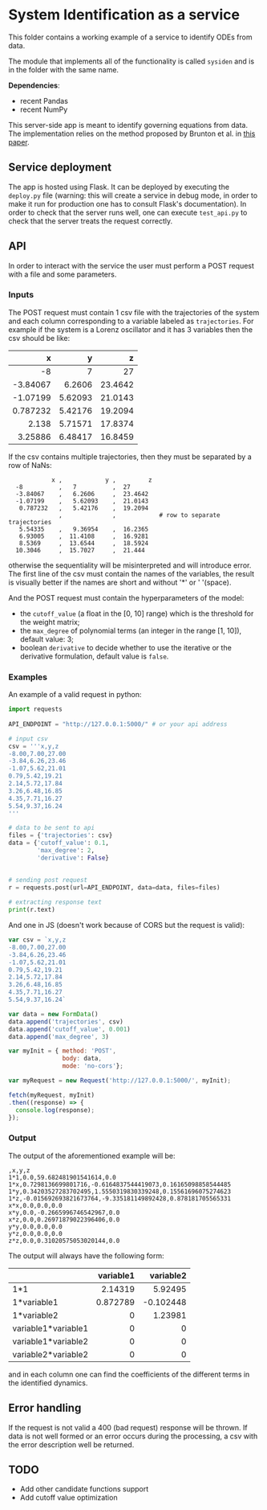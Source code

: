 # System Identification as a service

This folder contains a working example of a service to identify ODEs from data.

The module that implements all of the functionality is called `sysiden` and is in the folder with the same name.

__Dependencies__:

- recent Pandas
- recent NumPy


This server-side app is meant to identify governing equations from data. The implementation relies on the method proposed by Brunton et al. in [this paper](https://www.pnas.org/content/113/15/3932). 

## Service deployment

The app is hosted using Flask. 
It can be deployed by executing the `deploy.py` file (warning: this will create a service in debug mode, in order to make it run for production one has to consult Flask's documentation). 
In order to check that the server runs well, one can execute `test_api.py` to check that the server treats the request correctly.

## API

In order to interact with the service the user must perform a POST request with a file and some parameters.

### Inputs 

The POST request must contain 1 csv file with the trajectories of the system and each column corresponding to a variable labeled as `trajectories`. 
For example if the system is a Lorenz oscillator and it has 3 variables then the csv should be like:

|            x |            y |         z |
|-------------:|-------------:|----------:|
|  -8          |   7          |  27       |
|  -3.84067    |   6.2606     |  23.4642  |
|  -1.07199    |   5.62093    |  21.0143  |
|   0.787232   |   5.42176    |  19.2094  |
|   2.138      |   5.71571    |  17.8374  |
|   3.25886    |   6.48417    |  16.8459  |

If the csv contains multiple trajectories, then they must be separated by a row of NaNs:

```
            x ,            y ,         z 
  -8          ,   7          ,  27       
  -3.84067    ,   6.2606     ,  23.4642  
  -1.07199    ,   5.62093    ,  21.0143  
   0.787232   ,   5.42176    ,  19.2094   
              ,              ,            # row to separate trajectories
   5.54335    ,   9.36954    ,  16.2365  
   6.93005    ,  11.4108     ,  16.9281  
   8.5369     ,  13.6544     ,  18.5924  
  10.3046     ,  15.7027     ,  21.444   
```
otherwise the sequentiality will be misinterpreted and will introduce error.
The first line of the csv must contain the names of the variables, the result is visually better if the names are short and without '*' or ' '(space).

And the POST request must contain the hyperparameters of the model:

 - the `cutoff_value` (a float in the [0, 10] range) which is the threshold for the weight matrix;
 - the `max_degree` of polynomial terms (an integer in the range [1, 10]), default value: 3;
 - boolean `derivative` to decide whether to use the iterative or the derivative formulation, default value is `false`.

### Examples

An example of a valid request in python:

```python
import requests 
  
API_ENDPOINT = "http://127.0.0.1:5000/" # or your api address

# input csv
csv = '''x,y,z
-8.00,7.00,27.00
-3.84,6.26,23.46
-1.07,5.62,21.01
0.79,5.42,19.21
2.14,5.72,17.84
3.26,6.48,16.85
4.35,7.71,16.27
5.54,9.37,16.24
'''

# data to be sent to api 
files = {'trajectories': csv} 
data = {'cutoff_value': 0.1,
        'max_degree': 2,
        'derivative': False}

  
# sending post request
r = requests.post(url=API_ENDPOINT, data=data, files=files) 
  
# extracting response text  
print(r.text) 
```

And one in JS (doesn't work because of CORS but the request is valid):
```javascript
var csv = `x,y,z
-8.00,7.00,27.00
-3.84,6.26,23.46
-1.07,5.62,21.01
0.79,5.42,19.21
2.14,5.72,17.84
3.26,6.48,16.85
4.35,7.71,16.27
5.54,9.37,16.24`

var data = new FormData()
data.append('trajectories', csv)
data.append('cutoff_value', 0.001)
data.append('max_degree', 3)

var myInit = { method: 'POST',
               body: data,
               mode: 'no-cors'};

var myRequest = new Request('http://127.0.0.1:5000/', myInit);

fetch(myRequest, myInit)
.then((response) => {
  console.log(response);
});
```

### Output 


The output of the aforementioned example will be:
```
,x,y,z
1*1,0.0,59.682481901541614,0.0
1*x,0.7298136699801716,-0.6164837544419073,0.16165098858544485
1*y,0.34203527283702495,1.5550319830339248,0.15561696075274623
1*z,-0.015692693821673764,-9.335181149892428,0.878181705565331
x*x,0.0,0.0,0.0
x*y,0.0,-0.2665996746542967,0.0
x*z,0.0,0.26971879022396406,0.0
y*y,0.0,0.0,0.0
y*z,0.0,0.0,0.0
z*z,0.0,0.31020575053020144,0.0
```

The output will always have the following form:

|     |        variable1 |         variable2 |
|:----|---------:|----------:|
| 1*1 | 2.14319  |  5.92495  |
| 1*variable1 | 0.872789 | -0.102448 |
| 1*variable2 | 0        |  1.23981  |
| variable1*variable1 | 0        |  0        |
| variable1*variable2 | 0        |  0        |
| variable2*variable2 | 0        |  0        |

and in each column one can find the coefficients of the different terms in the identified dynamics.

## Error handling

If the request is not valid a 400 (bad request) response will be thrown. If data is not well formed or an error occurs during the processing, a csv with the error description well be returned.


## TODO

- Add other candidate functions support
- Add cutoff value optimization


